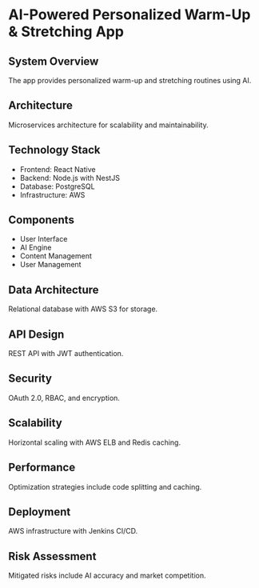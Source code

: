 # AI-Powered Personalized Warm-Up & Stretching App

## System Overview
The app provides personalized warm-up and stretching routines using AI.

## Architecture
Microservices architecture for scalability and maintainability.

## Technology Stack
- Frontend: React Native
- Backend: Node.js with NestJS
- Database: PostgreSQL
- Infrastructure: AWS

## Components
- User Interface
- AI Engine
- Content Management
- User Management

## Data Architecture
Relational database with AWS S3 for storage.

## API Design
REST API with JWT authentication.

## Security
OAuth 2.0, RBAC, and encryption.

## Scalability
Horizontal scaling with AWS ELB and Redis caching.

## Performance
Optimization strategies include code splitting and caching.

## Deployment
AWS infrastructure with Jenkins CI/CD.

## Risk Assessment
Mitigated risks include AI accuracy and market competition.